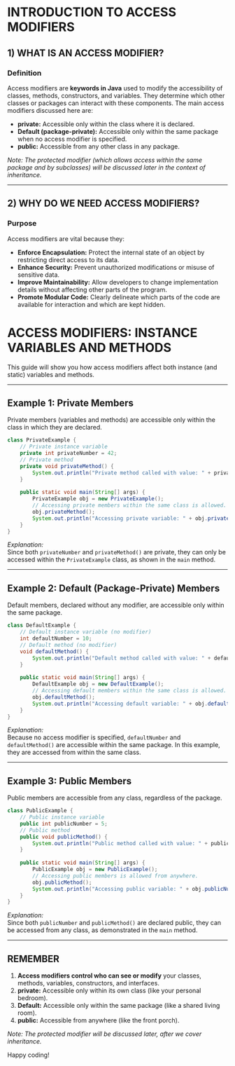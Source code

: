 # INTRODUCTION TO ACCESS MODIFIERS

## 1) WHAT IS AN ACCESS MODIFIER?

### Definition
Access modifiers are **keywords in Java** used to modify the accessibility of classes, methods, constructors, and variables. They determine which other classes or packages can interact with these components. The main access modifiers discussed here are:
- **private:** Accessible only within the class where it is declared.
- **Default (package-private):** Accessible only within the same package when no access modifier is specified.
- **public:** Accessible from any other class in any package.

*Note: The protected modifier (which allows access within the same package and by subclasses) will be discussed later in the context of inheritance.*

---

## 2) WHY DO WE NEED ACCESS MODIFIERS?

###  Purpose
Access modifiers are vital because they:
- **Enforce Encapsulation:** Protect the internal state of an object by restricting direct access to its data.
- **Enhance Security:** Prevent unauthorized modifications or misuse of sensitive data.
- **Improve Maintainability:** Allow developers to change implementation details without affecting other parts of the program.
- **Promote Modular Code:** Clearly delineate which parts of the code are available for interaction and which are kept hidden.

# ACCESS MODIFIERS: INSTANCE VARIABLES AND METHODS

This guide will show you how access modifiers affect both instance (and static) variables and methods.


---

## Example 1: Private Members

Private members (variables and methods) are accessible only within the class in which they are declared.

```java
class PrivateExample {
    // Private instance variable
    private int privateNumber = 42;
    // Private method
    private void privateMethod() {
        System.out.println("Private method called with value: " + privateNumber);
    }
    
    public static void main(String[] args) {
        PrivateExample obj = new PrivateExample();
        // Accessing private members within the same class is allowed.
        obj.privateMethod();
        System.out.println("Accessing private variable: " + obj.privateNumber);
    }
}
```

*Explanation:*  
Since both `privateNumber` and `privateMethod()` are private, they can only be accessed within the `PrivateExample` class, as shown in the `main` method.

---

## Example 2: Default (Package-Private) Members

Default members, declared without any modifier, are accessible only within the same package.

```java
class DefaultExample {
    // Default instance variable (no modifier)
    int defaultNumber = 10;
    // Default method (no modifier)
    void defaultMethod() {
        System.out.println("Default method called with value: " + defaultNumber);
    }
    
    public static void main(String[] args) {
        DefaultExample obj = new DefaultExample();
        // Accessing default members within the same class is allowed.
        obj.defaultMethod();
        System.out.println("Accessing default variable: " + obj.defaultNumber);
    }
}
```

*Explanation:*  
Because no access modifier is specified, `defaultNumber` and `defaultMethod()` are accessible within the same package. In this example, they are accessed from within the same class.

---

## Example 3: Public Members

Public members are accessible from any class, regardless of the package.

```java
class PublicExample {
    // Public instance variable
    public int publicNumber = 5;
    // Public method
    public void publicMethod() {
        System.out.println("Public method called with value: " + publicNumber);
    }
    
    public static void main(String[] args) {
        PublicExample obj = new PublicExample();
        // Accessing public members is allowed from anywhere.
        obj.publicMethod();
        System.out.println("Accessing public variable: " + obj.publicNumber);
    }
}
```

*Explanation:*  
Since both `publicNumber` and `publicMethod()` are declared public, they can be accessed from any class, as demonstrated in the `main` method.

---



## REMEMBER
1. **Access modifiers control who can see or modify** your classes, methods, variables, constructors, and interfaces.
2. **private:** Accessible only within its own class (like your personal bedroom).
3. **Default:** Accessible only within the same package (like a shared living room).
4. **public:** Accessible from anywhere (like the front porch).

*Note: The protected modifier will be discussed later, after we cover inheritance.*

Happy coding!
